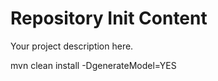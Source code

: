 Repository Init Content
=======================

Your project description here.

mvn clean install -DgenerateModel=YES 
